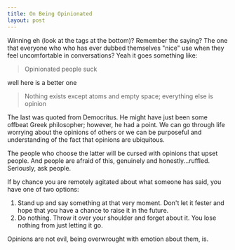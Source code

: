 ```yaml
---
title: On Being Opinionated
layout: post
---
```


Winning eh (look at the tags at the bottom)? Remember the saying? The one that
everyone who who has ever dubbed themselves "nice" use when they feel
uncomfortable in conversations? Yeah it goes something like:

> Opinionated people suck

well here is a better one

> Nothing exists except atoms and empty space; everything else is opinion

The last was quoted from Democritus. He might have just been some offbeat Greek
philosopher; however, he had a point. We can go through life worrying about the
opinions of others or we can be purposeful and understanding of the fact that
opinions are ubiquitous.

The people who choose the latter will be cursed with opinions that upset
people. And people are afraid of this, genuinely and honestly...ruffled.
Seriously, ask people.

If by chance you are remotely agitated about what someone has said, you have
one of two options:

1. Stand up and say something at that very moment. Don't let it fester and hope
	 that you have a chance to raise it in the future.
2. Do nothing. Throw it over your shoulder and forget about it. You lose
	 nothing from just letting it go.

Opinions are not evil, being overwrought with emotion about them, is.
